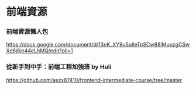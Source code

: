 # 前端資源


### 前端資源懶人包
<https://docs.google.com/document/d/13nK_XY9u5uIleTpSCw88lMupzgCSwXd6j6je44eLhMQ/edit?pli=1>

### 從新手到中手：前端工程加強班 by Huli
<https://github.com/aszx87410/frontend-intermediate-course/tree/master>